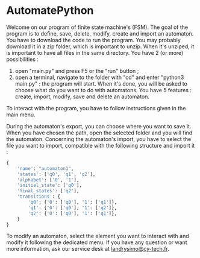 # AutomatePython

Welcome on our program of finite state machine's (FSM). 
The goal of the program is to define, save, delete, modify, create and import an automaton.
You have to download the code to run the program. You may probably download it in a zip folder, which is important to unzip.
When it's unziped, it is important to have all files in the same directory.
You have 2 (or more) possibilities :
1) open "main.py" and press F5 or the "run" button ;
2) open a terminal, navigate to the folder with "cd" and enter "python3 main.py" : the program will start. 
When it's done, you will be asked to choose what do you want to do with automatons. 
You have 5 features : create, import, modify, save and delete an automaton.

To interact with the program, you have to follow instructions given in the main menu.

During the automaton's export, you can choose where you want to save it. When you have chosen the path, open the selected folder and you will find the automaton.
Concerning the automaton's import, you have to select the file you want to import, compatible with the following structure and import it :
```python
{
    'name': "automaton1",
    'states': ['q0', 'q1', 'q2'],
    'alphabet': ['0', '1'],
    'initial_state': ['q0'],
    'final_states': ['q2'],
    'transitions': {
        'q0': {'0': ['q0'], '1': ['q1']},
        'q1': {'0': ['q0'], '1': ['q2']},
        'q2': {'0': ['q0'], '1': ['q1']},
    }
}
```
To modify an automaton, select the element you want to interact with and modify it following the dedicated menu.
If you have any question or want more information, ask our service desk at landrysimo@cy-tech.fr.

